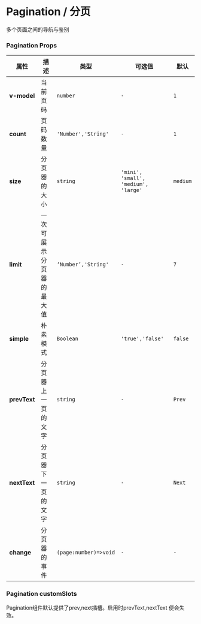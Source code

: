 # Pagination / 分页

多个页面之间的导航与鉴别

<playground
  title="默认的"
  name="ex-pagination-default"
  desc="基础的分页"
/>

<playground
  title="朴素"
  name="ex-pagination-simple"
  desc="朴素的分页器"
/>

<playground
  title="限制"
  name="ex-pagination-limit"
  desc="调整最大可展示页面数"
/>

<playground
  title="自定义的"
  name="ex-pagination-custom"
  desc="使用插槽定制按钮"
/>

<playground
  title="尺寸"
  name="ex-pagination-size"
  desc="不同大小的分页器"
/>

### Pagination Props

| 属性         | 描述                     | 类型                  | 可选值                               | 默认     |
| ------------ | ------------------------ | --------------------- | ------------------------------------ | -------- |
| **v-model**  | 当前页码                 | `number`              | `-`                                  | `1`      |
| **count**    | 页码数量                 | `'Number','String'`   | `-`                                  | `1`      |
| **size**     | 分页器的大小             | `string`              | `'mini', 'small', 'medium', 'large'` | `medium` |
| **limit**    | 一次可展示分页器的最大值 | `‘Number’,'String'`   | `-`                                  | `7`      |
| **simple**   | 朴素模式                 | `Boolean`             | `'true','false'`                     | `false`  |
| **prevText** | 分页器上一页的文字       | `string`              | `-`                                  | `Prev`   |
| **nextText** | 分页器下一页的文字       | `string`              | `-`                                  | `Next`   |
| **change**   | 分页器的事件             | `(page:number)=>void` | `-`                                  | `-`      |

### Pagination customSlots

<fe-card>
  Pagination组件默认提供了<fe-code>prev,next</fe-code>插槽。启用时<fe-code>prevText,nextText</fe-code>
  便会失效。
</fe-card>
